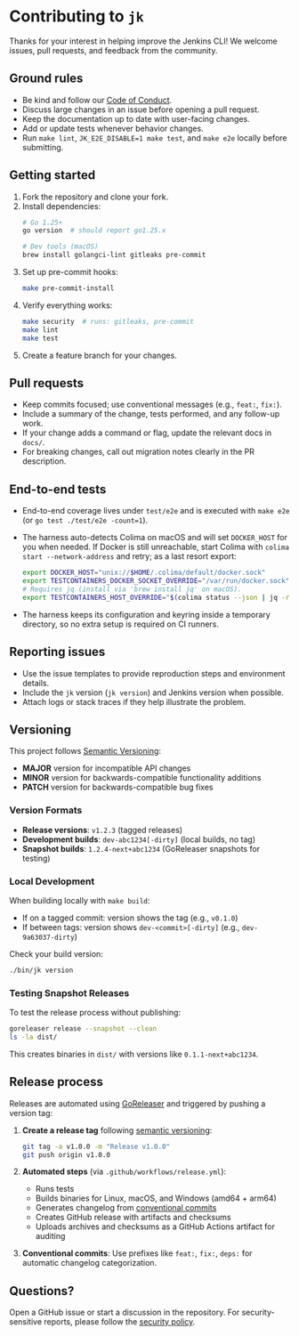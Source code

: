 # Contributing to `jk`

Thanks for your interest in helping improve the Jenkins CLI! We welcome issues,
pull requests, and feedback from the community.

## Ground rules

- Be kind and follow our [Code of Conduct](CODE_OF_CONDUCT.md).
- Discuss large changes in an issue before opening a pull request.
- Keep the documentation up to date with user-facing changes.
- Add or update tests whenever behavior changes.
- Run `make lint`, `JK_E2E_DISABLE=1 make test`, and `make e2e` locally before submitting.

## Getting started

1. Fork the repository and clone your fork.
2. Install dependencies:
   ```bash
   # Go 1.25+
   go version  # should report go1.25.x

   # Dev tools (macOS)
   brew install golangci-lint gitleaks pre-commit
   ```
3. Set up pre-commit hooks:
   ```bash
   make pre-commit-install
   ```
4. Verify everything works:
   ```bash
   make security  # runs: gitleaks, pre-commit
   make lint
   make test
   ```
5. Create a feature branch for your changes.

## Pull requests

- Keep commits focused; use conventional messages (e.g., `feat:`, `fix:`).
- Include a summary of the change, tests performed, and any follow-up work.
- If your change adds a command or flag, update the relevant docs in `docs/`.
- For breaking changes, call out migration notes clearly in the PR description.

## End-to-end tests

- End-to-end coverage lives under `test/e2e` and is executed with `make e2e` (or `go test ./test/e2e -count=1`).
- The harness auto-detects Colima on macOS and will set `DOCKER_HOST` for you when needed. If Docker is still unreachable, start Colima with `colima start --network-address` and retry; as a last resort export:

  ```sh
  export DOCKER_HOST="unix://$HOME/.colima/default/docker.sock"
  export TESTCONTAINERS_DOCKER_SOCKET_OVERRIDE="/var/run/docker.sock"
  # Requires jq (install via 'brew install jq' on macOS).
  export TESTCONTAINERS_HOST_OVERRIDE="$(colima status --json | jq -r '.ip_address')"
  ```

- The harness keeps its configuration and keyring inside a temporary directory, so no extra setup is required on CI runners.

## Reporting issues

- Use the issue templates to provide reproduction steps and environment details.
- Include the `jk` version (`jk version`) and Jenkins version when possible.
- Attach logs or stack traces if they help illustrate the problem.

## Versioning

This project follows [Semantic Versioning](https://semver.org/):
- **MAJOR** version for incompatible API changes
- **MINOR** version for backwards-compatible functionality additions
- **PATCH** version for backwards-compatible bug fixes

### Version Formats

- **Release versions**: `v1.2.3` (tagged releases)
- **Development builds**: `dev-abc1234[-dirty]` (local builds, no tag)
- **Snapshot builds**: `1.2.4-next+abc1234` (GoReleaser snapshots for testing)

### Local Development

When building locally with `make build`:
- If on a tagged commit: version shows the tag (e.g., `v0.1.0`)
- If between tags: version shows `dev-<commit>[-dirty]` (e.g., `dev-9a63037-dirty`)

Check your build version:
```bash
./bin/jk version
```

### Testing Snapshot Releases

To test the release process without publishing:
```bash
goreleaser release --snapshot --clean
ls -la dist/
```

This creates binaries in `dist/` with versions like `0.1.1-next+abc1234`.

## Release process

Releases are automated using [GoReleaser](https://goreleaser.com/) and triggered by pushing a version tag:

1. **Create a release tag** following [semantic versioning](https://semver.org/):
   ```bash
   git tag -a v1.0.0 -m "Release v1.0.0"
   git push origin v1.0.0
   ```

2. **Automated steps** (via `.github/workflows/release.yml`):
   - Runs tests
   - Builds binaries for Linux, macOS, and Windows (amd64 + arm64)
   - Generates changelog from [conventional commits](https://www.conventionalcommits.org/)
   - Creates GitHub release with artifacts and checksums
   - Uploads archives and checksums as a GitHub Actions artifact for auditing

3. **Conventional commits**: Use prefixes like `feat:`, `fix:`, `deps:` for automatic changelog categorization.

## Questions?

Open a GitHub issue or start a discussion in the repository. For
security-sensitive reports, please follow the [security policy](SECURITY.md).
